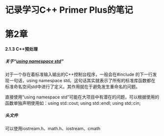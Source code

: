 # 记录学习C++ Primer Plus的笔记
# 第2章

#### 2.1.3 C++预处理

##### **关于“[using namespace std](https://www.cnblogs.com/uniqueliu/archive/2011/07/10/2102238.html)”**

对于一个存在着标准输入输出的C++控制台程序，一般会在#include <iostream>的下一行发现一句话，using  namespace std。这句话其实就表示了所有的标准库函数都在标准命名空间std中进行了定义。其作用就在于避免发生重命名的问题。

直接使用“using namespace std”可能在大项目中有潜在的问题，可以根据使用的函数单独声明使用如：using std::cout; using std::endl;  using std::cin;



##### 头文件

可以使用iostream.h、math.h、iostream、cmath

